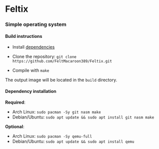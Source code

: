 # Feltix

### Simple operating system

#### Build instructions

- Install [dependencies](https://github.com/FeltMacaroon389/Feltix/tree/master#dependency-installation)

- Clone the repository: `git clone https://github.com/FeltMacaroon389/Feltix.git`

- Compile with `make`

The output image will be located in the `build` directory.

#### Dependency installation

**Required**:

- Arch Linux: `sudo pacman -Sy git nasm make`
- Debian/Ubuntu: `sudo apt update && sudo apt install git nasm make`

**Optional**:

- Arch Linux: `sudo pacman -Sy qemu-full`
- Debian/Ubuntu: `sudo apt update && sudo apt install qemu`

